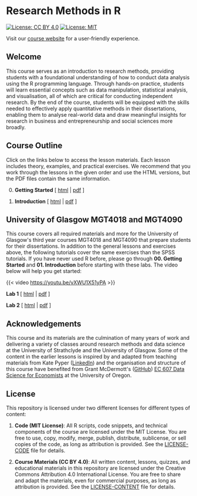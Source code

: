 # Research Methods in R
[![License: CC BY 4.0](https://img.shields.io/badge/License-CC%20BY%204.0-lightgrey.svg)](https://creativecommons.org/licenses/by/4.0/)
[![License: MIT](https://img.shields.io/badge/License-MIT-yellow.svg)](https://opensource.org/licenses/MIT)

Visit our [course website](https://bwurth.github.io/research-methods/) for a user-friendly experience.

## Welcome

This course serves as an introduction to research methods, providing students with a foundational understanding of how to conduct data analysis using the R programming language. Through hands-on practice, students will learn essential concepts such as data manipulation, statistical analysis, and visualisation, all of which are critical for conducting independent research. By the end of the course, students will be equipped with the skills needed to effectively apply quantitative methods in their dissertations, enabling them to analyse real-world data and draw meaningful insights for research in business and entrepreneurship and social sciences more broadly.

## Course Outline

Click on the links below to access the lesson materials. Each lesson includes theory, examples, and practical exercises. We recommend that you work through the lessons in the given order and use the HTML versions, but the PDF files contain the same information.

0. **Getting Started** [ [html](docs/00-getting-started/00-getting-started.html) | [pdf](docs/00-getting-started/00-getting-started.pdf) ]

1. **Introduction** [ [html](docs/01-introduction/01-introduction.html) | [pdf](docs/01-introduction/01-introduction.pdf) ]

## University of Glasgow MGT4018 and MGT4090

This course covers all required materials and more for the University of Glasgow's third year courses MGT4018 and MGT4090 that prepare students for their dissertations. In addition to the general lessons and exercises above, the following tutorials cover the same exercises than the SPSS tutorials. If you have never used R before, please go through **00. Getting Started** and **01. Introduction** before starting with these labs. The video below will help you get started:

{{< video https://youtu.be/vXWU1X51yPA >}}

**Lab 1** [ [html](docs/lab-uofg-01/lab-uofg-01.html) | [pdf](docs/lab-uofg-01/lab-uofg-01.pdf) ]

**Lab 2** [ [html](docs/lab-uofg-02/lab-uofg-02.html) | [pdf](docs/lab-uofg-02/lab-uofg-02.pdf) ]

## Acknowledgements

This course and its materials are the culmination of many years of work and delivering a variety of classes around research methods and data science at the University of Strathclyde and the University of Glasgow. Some of the content in the earlier lessons is inspired by and adapted from teaching materials from Kate Pyper ([LinkedIn](https://www.linkedin.com/in/kate-pyper-86a50350/)) and the organisation and structure of this course have benefited from Grant McDermott's ([GitHub](https://github.com/grantmcdermott)) [EC 607 Data Science for Economists](https://github.com/uo-ec607/lectures) at the University of Oregon.

## License

This repository is licensed under two different licenses for different types of content:

1. **Code (MIT License)**: All R scripts, code snippets, and technical components of the course are licensed under the MIT License. You are free to use, copy, modify, merge, publish, distribute, sublicense, or sell copies of the code, as long as attribution is provided. See the [LICENSE-CODE](LICENSE-CODE) file for details.

2. **Course Materials (CC BY 4.0)**: All written content, lessons, quizzes, and educational materials in this repository are licensed under the Creative Commons Attribution 4.0 International License. You are free to share and adapt the materials, even for commercial purposes, as long as attribution is provided. See the [LICENSE-CONTENT](LICENSE-CONTENT) file for details.
